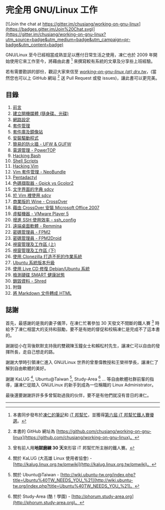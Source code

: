 # 完全用 GNU/Linux 工作

[![Join the chat at https://gitter.im/chusiang/working-on-gnu-linux](https://badges.gitter.im/Join%20Chat.svg)](https://gitter.im/chusiang/working-on-gnu-linux?utm_source=badge&utm_medium=badge&utm_campaign=pr-badge&utm_content=badge)

GNU/Linux 至今已經相當成熟並足以應付日常生活之使用，凍仁也於 2009 年開始使用它來工作至今，將藉由此書 [^1] 來撰寫較有系統的文章及分享些上班經驗。

若有需要勘誤的部份，觀迎大家來信至 *<u>working-on-gnu-linux (at) drx.tw</u>*，(當然您也可以上 GitHub 網站 [^2] 送 Pull Request 或發 issues)，讓此書可以更完美。

## 目錄

1. [前言](01.intro.md)
1. [建立開機媒體 (隨身碟、光碟)](02.build-bootable-usb-cd.md)
1. [網路設定](03.network-setting.md)
1. [套件管理](04.package-management.md)
1. [套件庫及鏡像站](05.reopsiroty-and-mirror.md)
1. [安裝驅動程式](06.patch-device-driver.md)
1. [簡易的防火牆 - UFW & GUFW](07.ufw.md)
1. [電源管理 - PowerTOP](08.power-management-with-powertop.md)
1. [Hacking Bash](09.hacking-bash.md)
1. [Shell Scripts](10.shell-script.md)
1. [Hacking Vim](11.hacking-vim.md)
1. [Vim 套件管理 - NeoBundle](12.vim-plugin-neobundle.md)
1. [Pentadactyl](13.pentadactyl.md)
1. [色碼擷取器 - Gpick vs Gcolor2](14.gpick-vs-gcolor2.md)
1. [文字界面的字典 sdcv](15.sdcv.md)
1. [於 Vim 裡使用 sdcv](16.sdcv-in-vim.md)
1. [商業版的 Wine - CrossOver](17.crossover.md)
1. [藉由 CrossOver 安裝 Microsoft Office 2007](18.office-2007.md)
1. [虛擬機器 - VMware Player 5](19.virtual-machine.md)
1. [增進 SSH 使用效率 - ssh_config](20.ssh_config.md)
1. [遠端桌面軟體 - Remmina](21.remmina.md)
1. [密碼管理員 - FPM2](22.fpm2.md)
1. [密碼管理員 - FPM2Droid](23.fpm2droid.md)
1. [視窗管理及工作區 (上)](24.wm-and-workspace-1.md)
1. [視窗管理及工作區 (下)](25.wm-and-workspace-2.md)
1. [使用 Clonezilla 打造不死的作業系統](26.clonezilla.md)
1. [Ubuntu 系統版本升級](27.upgrading-ubuntu.md)
1. [使用 Live CD 修復 Debian/Ubuntu 系統](28.recovery-with-live-cd.md)
1. [檢測硬碟 SMART 健康狀態](29.checking-hd-smart.md)
1. [銷毀資料 - Shred](30.shreding-disk.md)
1. 附錄
 1. [將 Markdown 文件轉成 HTML](_1.convert-markdown-to-html.md)

## 誌謝

首先，最感謝的是我的妻子儀萍，在凍仁忙著參加 30 天發文不間斷的鐵人賽 [^3] 時給予了凍仁相當大的支持和鼓勵，要不是有她的督促和校稿凍仁是完成不了這本書的。

謝謝從小在背後默默支持我的雙親陳玉鐘女士和賴松村先生，讓凍仁可以自由的發揮所長，走自己想走的路。

謝謝大學時引領凍仁進入 GNU/Linux 世界的曾羣偉教授和王榮祥學長，讓凍仁了解到自由軟體的美好。

謝謝 KaLUG [^4], Ubuntu@Taiwan [^5], Study-Area [^6] ... 等自由軟體社群前輩的指導，讓凍仁從踏入 GNU/Linux 的新手到成為一位稱職的 Linux Administrator。

最後還要謝謝許許多多曾幫助過我的伙伴，要不是有他們就沒有昔日的凍仁。

----

[^1]: 本書同步發布於[凍仁的筆記](http://note.drx.tw/2013/09/working-on-gnu-linux.html)和 [iT 邦幫忙](http://ithelp.ithome.com.tw/ironman6/player/chusiang/tech/1)，並獲得[第六屆 iT 邦幫忙鐵人賽優選](http://ithelp.ithome.com.tw/question/10142953)。
[^2]: 本書的 GitHub 網址為 [https://github.com/chusiang/working-on-gnu-linux](https://github.com/chusiang/working-on-gnu-linux)。
[^3]: 曾有前人用**地獄磨練 30 天**來形容 iT 邦幫忙所主辦的鐵人賽。
[^4]: 關於 KaLUG (大高雄 Linux 使用者協會) - [http://kalug.linux.org.tw/pmwiki](http://kalug.linux.org.tw/pmwiki)。
[^5]: 關於 Ubuntu@Taiwan - [http://wiki.ubuntu-tw.org/index.php?title=Ubuntu%40TW_NEEDS_YOU_%21](http://wiki.ubuntu-tw.org/index.php?title=Ubuntu%40TW_NEEDS_YOU_%21)。
[^6]: 關於 Study-Area (酷！學園) - [http://phorum.study-area.org](http://phorum.study-area.org)。
